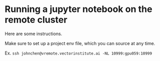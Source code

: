 # Running a jupyter notebook on the remote cluster

Here are some instructions. 

Make sure to set up a project env file, which you can source at any time.


Ex. `ssh johnchen@vremote.vectorinstitute.ai -NL 10999:gpu059:10999`
